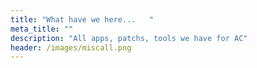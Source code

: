 ```yaml
---
title: "What have we here...   "
meta_title: ""
description: "All apps, patchs, tools we have for AC"
header: /images/miscall.png
---
```

